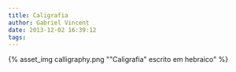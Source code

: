 ```yaml
---
title: Caligrafia
author: Gabriel Vincent
date: 2013-12-02 16:39:12
tags:
---
```

{% asset_img calligraphy.png ""Caligrafia" escrito em hebraico" %}
